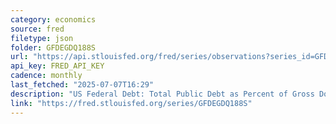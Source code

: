 ```yaml
---
category: economics
source: fred
filetype: json
folder: GFDEGDQ188S
url: "https://api.stlouisfed.org/fred/series/observations?series_id=GFDEGDQ188S&file_type=json&observation_end=[date %Y-%m-%d]"
api_key: FRED_API_KEY
cadence: monthly
last_fetched: "2025-07-07T16:29"
description: "US Federal Debt: Total Public Debt as Percent of Gross Domestic Product"
link: "https://fred.stlouisfed.org/series/GFDEGDQ188S"
---
```

